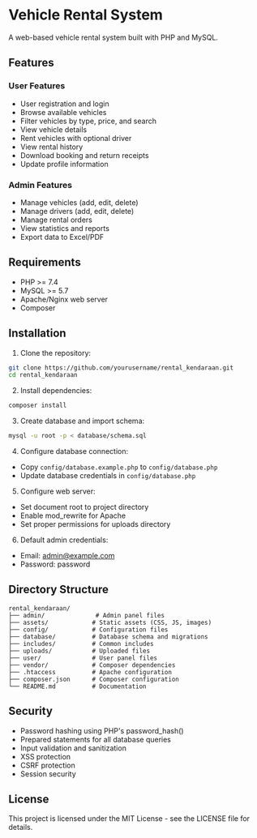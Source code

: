 # Vehicle Rental System

A web-based vehicle rental system built with PHP and MySQL.

## Features

### User Features
- User registration and login
- Browse available vehicles
- Filter vehicles by type, price, and search
- View vehicle details
- Rent vehicles with optional driver
- View rental history
- Download booking and return receipts
- Update profile information

### Admin Features
- Manage vehicles (add, edit, delete)
- Manage drivers (add, edit, delete)
- Manage rental orders
- View statistics and reports
- Export data to Excel/PDF

## Requirements

- PHP >= 7.4
- MySQL >= 5.7
- Apache/Nginx web server
- Composer

## Installation

1. Clone the repository:
```bash
git clone https://github.com/yourusername/rental_kendaraan.git
cd rental_kendaraan
```

2. Install dependencies:
```bash
composer install
```

3. Create database and import schema:
```bash
mysql -u root -p < database/schema.sql
```

4. Configure database connection:
- Copy `config/database.example.php` to `config/database.php`
- Update database credentials in `config/database.php`

5. Configure web server:
- Set document root to project directory
- Enable mod_rewrite for Apache
- Set proper permissions for uploads directory

6. Default admin credentials:
- Email: admin@example.com
- Password: password

## Directory Structure

```
rental_kendaraan/
├── admin/              # Admin panel files
├── assets/            # Static assets (CSS, JS, images)
├── config/            # Configuration files
├── database/          # Database schema and migrations
├── includes/          # Common includes
├── uploads/           # Uploaded files
├── user/              # User panel files
├── vendor/            # Composer dependencies
├── .htaccess          # Apache configuration
├── composer.json      # Composer configuration
└── README.md          # Documentation
```

## Security

- Password hashing using PHP's password_hash()
- Prepared statements for all database queries
- Input validation and sanitization
- XSS protection
- CSRF protection
- Session security

## License

This project is licensed under the MIT License - see the LICENSE file for details. 